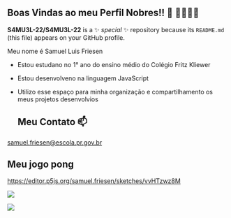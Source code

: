 ## **Boas Vindas ao meu Perfil Nobres!!** 👑 🤫🧏🏻‍♂️


**S4MU3L-22/S4MU3L-22** is a ✨ _special_ ✨ repository because its `README.md` (this file) appears on your GitHub profile.

Meu nome é Samuel Luis Friesen

- Estou estudano no 1° ano do ensino médio do Colégio Fritz Kliewer
- Estou desenvolveno na linguagem JavaScript
- Utilizo esse espaço para minha organização e compartilhamento os meus projetos desenvolvios

  ## **Meu Contato** 📫

samuel.friesen@escola.pr.gov.br

  ## **Meu jogo pong**

https://editor.p5js.org/samuel.friesen/sketches/vvHTzwz8M

![](https://media1.tenor.com/m/_s0I489R1YAAAAAC/1985-bo-burnham.gif)

![](https://tenor.com/pt-BR/view/banana-deer-gif-1346549025584764335)
